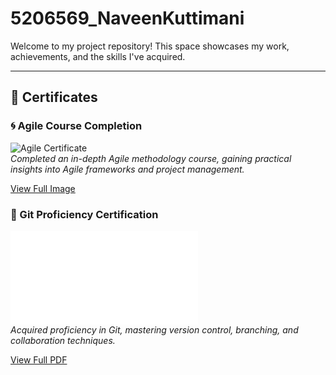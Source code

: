 # 5206569_NaveenKuttimani

Welcome to my project repository! This space showcases my work, achievements, and the skills I've acquired.

---

## 📄 Certificates

### 🌀 Agile Course Completion

![Agile Certificate](./Agile/Agile%20Course.png)  
*Completed an in-depth Agile methodology course, gaining practical insights into Agile frameworks and project management.*

[View Full Image](./Agile/Agile%20Course.png)

### 🔧 Git Proficiency Certification

![Git Certificate](./Git/Git%20Certificate.pdf)  
*Acquired proficiency in Git, mastering version control, branching, and collaboration techniques.*

[View Full PDF](./Git/Git%20Certificate.pdf)
